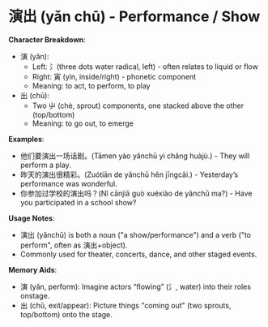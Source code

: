 # **演出 (yǎn chū) - Performance / Show**

**Character Breakdown**:  
- 演 (yǎn):
  - Left: 氵(three dots water radical, left) - often relates to liquid or flow
  - Right: 寅 (yín, inside/right) - phonetic component
  - Meaning: to act, to perform, to play  
- 出 (chū):
  - Two 屮 (chè, sprout) components, one stacked above the other (top/bottom)
  - Meaning: to go out, to emerge

**Examples**:  
- 他们要演出一场话剧。(Tāmen yào yǎnchū yì chǎng huàjù.) - They will perform a play.  
- 昨天的演出很精彩。(Zuótiān de yǎnchū hěn jīngcǎi.) - Yesterday’s performance was wonderful.  
- 你参加过学校的演出吗？(Nǐ cānjiā guò xuéxiào de yǎnchū ma?) - Have you participated in a school show?

**Usage Notes**:  
- 演出 (yǎnchū) is both a noun ("a show/performance") and a verb ("to perform", often as 演出+object).  
- Commonly used for theater, concerts, dance, and other staged events.

**Memory Aids**:  
- 演 (yǎn, perform): Imagine actors “flowing” (氵, water) into their roles onstage.  
- 出 (chū, exit/appear): Picture things "coming out" (two sprouts, top/bottom) onto the stage.